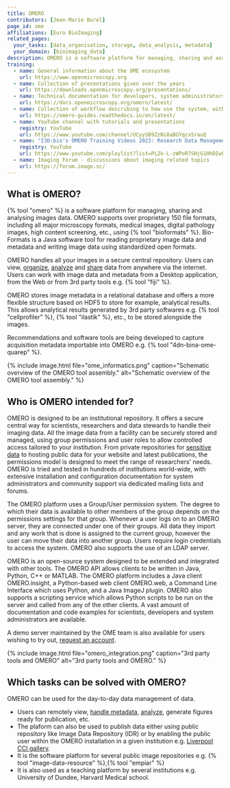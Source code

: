 ```yaml
---
title: OMERO
contributors: [Jean-Marie Burel] 
page_id: ome
affiliations: [Euro BioImaging]
related_pages: 
  your_tasks: [data_organisation, storage, data_analysis, metadata]
  your_domain: [bioimaging_data]
description: OMERO is a software platform for managing, sharing and analysing images data.
training:
  - name: General information about the OME ecosystem 
    url: https://www.openmicroscopy.org
  - name: Collection of presentations given over the years
    url: https://downloads.openmicroscopy.org/presentations/
  - name: Technical documentation for developers, system administrators
    url: https://docs.openmicroscopy.org/omero/latest/
  - name: Collection of workflow describing to how use the system, with links to scripts and notebooks
    url: https://omero-guides.readthedocs.io/en/latest/
  - name: YouTube channel with tutorials and presentations
    registry: YouTube
    url: https://www.youtube.com/channel/UCyySB9ZzNi8aBGYqcxSrauQ
  - name: "I3D:bio's OMERO Training Videos 2023: Research Data Management for Microscopy"
    registry: YouTube 
    url: https://www.youtube.com/playlist?list=PL2k-L-zWPoR7SHjG1HhDIwLZj0MB_stlU
  - name: Imaging Forum - discussions about imaging related topics
    url: https://forum.image.sc/
---
```


## What is OMERO?

{% tool "omero" %} is a software platform for managing, sharing and analysing images data. OMERO supports over proprietary 150 file formats, including all major microscopy formats, medical images, digital pathology images, high content screening, etc., using {% tool "bioformats" %}. Bio-Formats is a Java software tool for reading proprietary image data and metadata and writing image data using standardized open formats.

OMERO handles all your images in a secure central repository. Users can view, [organize](data_organisation), [analyze](analysing) and [share](sharing) data from anywhere via the internet. Users can work with image data and metadata from a Desktop application, from the Web or from 3rd party tools e.g. {% tool "fiji" %}.

OMERO stores image metadata in a relational database and offers a more flexible structure based on HDF5 to store for example, analytical results. This allows analytical results generated by 3rd party softwares e.g. {% tool "cellprofiler" %}, {% tool "ilastik" %}, etc., to be stored alongside the images.

Recommendations and software tools are being developed to capture acquisition metadata importable into OMERO e.g.
{% tool "4dn-bina-ome-quarep" %}.


{% include image.html file="ome_informatics.png" caption="Schematic overview of the OMERO tool assembly." alt="Schematic overview of the OMERO tool assembly." %}

## Who is OMERO intended for?

OMERO is designed to be an institutional repository. It offers a secure central way for scientists, researchers and data stewards to handle their imaging data. All the image data from a facility can be securely stored and managed, using group permissions and user roles to allow controlled access tailored to your institution. From private repositories for [sensitive data](data_sensitivity) to hosting public data for your website and latest publications, the permissions model is designed to meet the range of researchers’ needs. OMERO is tried and tested in hundreds of institutions world-wide, with extensive installation and configuration documentation for system administrators and community support via dedicated mailing lists and forums.

The OMERO platform uses a Group/User permission system. ​​The degree to which their data is available to other members of the group depends on the permissions settings for that group. Whenever a user logs on to an OMERO server, they are connected under one of their groups. All data they import and any work that is done is assigned to the current group, however the user can move their data into another group. Users require login credentials to access the system. OMERO also supports the use of an LDAP server.

OMERO is an open-source system designed to be extended and integrated with other tools. The OMERO API allows clients to be written in Java, Python, C++ or MATLAB. The OMERO platform includes a Java client OMERO.insight, a Python-based web client OMERO.web, a Command Line Interface which uses Python, and a Java ImageJ plugin. OMERO also supports a scripting service which allows Python scripts to be run on the server and called from any of the other clients. A vast amount of documentation and code examples for scientists, developers and system administrators are available.

A demo server maintained by the OME team is also available for users wishing to try out, [request an account](https://www.openmicroscopy.org/explore/).


{% include image.html file="omero_integration.png" caption="3rd party tools and OMERO" alt="3rd party tools and OMERO." %}

## Which tasks can be solved with OMERO?

OMERO can be used for the day-to-day data management of data.
- Users can remotely view, [handle metadata](metadata_management), [analyze](data_analysis), generate figures ready for publication, etc.
- The plaform can also be used to publish data either using public repository like Image Data Repository (IDR) or by enabling the public user within the OMERO installation in a given institution e.g. [Liverpool CCI gallery](https://cci02.liv.ac.uk/gallery/).
- It is the software platform for several public image repositories e.g. {% tool "image-data-resource" %},{% tool "empiar" %}
- It is also used as a teaching platform by several institutions e.g. University of Dundee, Harvard Medical school.
